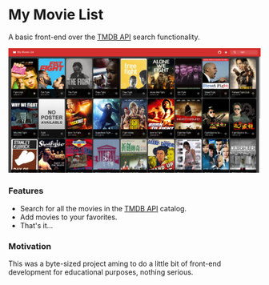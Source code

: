 # My Movie List

A basic front-end over the [TMDB API](https://developers.themoviedb.org/3) search
functionality.

![](./public/example.jpg)

### Features

- Search for all the movies in the [TMDB API](https://developers.themoviedb.org/3) catalog.
- Add movies to your favorites.
- That's it...

### Motivation

This was a byte-sized project aming to do a little bit of front-end development for
educational purposes, nothing serious.
